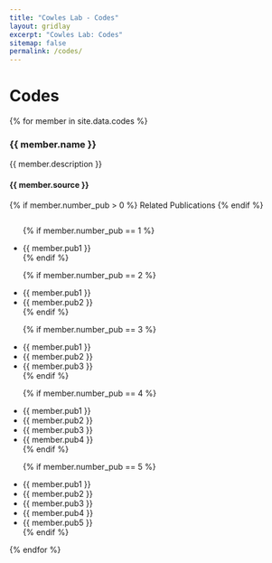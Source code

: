 ```yaml
---
title: "Cowles Lab - Codes" 
layout: gridlay
excerpt: "Cowles Lab: Codes" 
sitemap: false
permalink: /codes/
---
```


# Codes 


{% for member in site.data.codes %}
<div class="row">
<div class="col-sm-12">
 <div class="well">

  <h3><b>{{ member.name }}</b></h3>
  <it>{{ member.description }}</it>
  <h4>{{ member.source }}</h4>
  {% if member.number_pub > 0 %}
  <it>Related Publications</it> 
  {% endif %}
  <ul style="overflow: hidden">
  
  {% if member.number_pub == 1 %}
  <li> {{ member.pub1 }} </li>
  {% endif %}

  {% if member.number_pub == 2 %}
  <li> {{ member.pub1 }} </li>
  <li> {{ member.pub2 }} </li>
  {% endif %}

  {% if member.number_pub == 3 %}
  <li> {{ member.pub1 }} </li>
  <li> {{ member.pub2 }} </li>
  <li> {{ member.pub3 }} </li>
  {% endif %}

  {% if member.number_pub == 4 %}
  <li> {{ member.pub1 }} </li>
  <li> {{ member.pub2 }} </li>
  <li> {{ member.pub3 }} </li>
  <li> {{ member.pub4 }} </li>
  {% endif %}

  {% if member.number_pub == 5 %}
  <li> {{ member.pub1 }} </li>
  <li> {{ member.pub2 }} </li>
  <li> {{ member.pub3 }} </li>
  <li> {{ member.pub4 }} </li>
  <li> {{ member.pub5 }} </li>
  {% endif %}
  </ul>

 </div>
</div>
</div>
{% endfor %}


